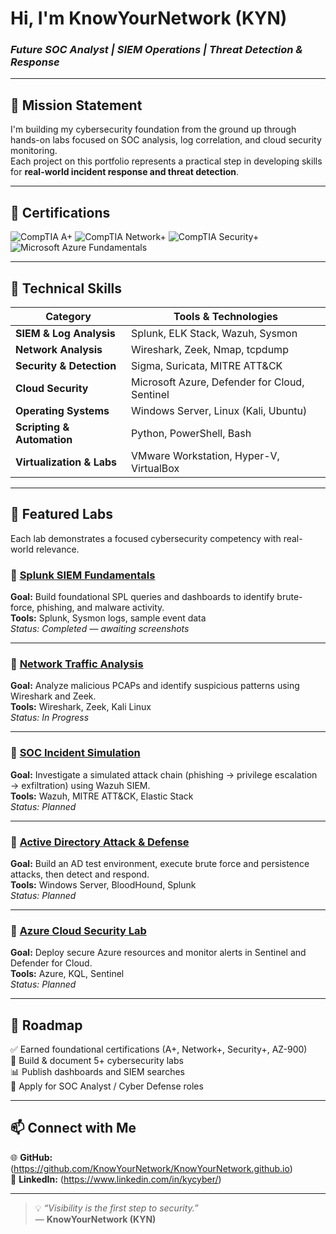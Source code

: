 # Hi, I'm **KnowYourNetwork (KYN)**  
### *Future SOC Analyst | SIEM Operations | Threat Detection & Response*

---

## 🧭 Mission Statement  
I'm building my cybersecurity foundation from the ground up through hands-on labs focused on SOC analysis, log correlation, and cloud security monitoring.  
Each project on this portfolio represents a practical step in developing skills for **real-world incident response and threat detection**.

---

## 🧠 Certifications  
![CompTIA A+](https://img.shields.io/badge/CompTIA-A%2B-red?logo=comptia&logoColor=white)
![CompTIA Network+](https://img.shields.io/badge/CompTIA-Network%2B-blue?logo=comptia&logoColor=white)
![CompTIA Security+](https://img.shields.io/badge/CompTIA-Security%2B-lightgrey?logo=comptia&logoColor=white)
![Microsoft Azure Fundamentals](https://img.shields.io/badge/Microsoft-AZ--900-blue?logo=microsoftazure&logoColor=white)

---

## 🧰 Technical Skills  
| Category | Tools & Technologies |
|-----------|---------------------|
| **SIEM & Log Analysis** | Splunk, ELK Stack, Wazuh, Sysmon |
| **Network Analysis** | Wireshark, Zeek, Nmap, tcpdump |
| **Security & Detection** | Sigma, Suricata, MITRE ATT&CK |
| **Cloud Security** | Microsoft Azure, Defender for Cloud, Sentinel |
| **Operating Systems** | Windows Server, Linux (Kali, Ubuntu) |
| **Scripting & Automation** | Python, PowerShell, Bash |
| **Virtualization & Labs** | VMware Workstation, Hyper-V, VirtualBox |

---

## 🧪 Featured Labs  
Each lab demonstrates a focused cybersecurity competency with real-world relevance.

### 🔹 [Splunk SIEM Fundamentals](labs/lab1-splunk/)
**Goal:** Build foundational SPL queries and dashboards to identify brute-force, phishing, and malware activity.  
**Tools:** Splunk, Sysmon logs, sample event data  
*Status: Completed — awaiting screenshots*

---

### 🔹 [Network Traffic Analysis](labs/lab2-traffic-analysis/)
**Goal:** Analyze malicious PCAPs and identify suspicious patterns using Wireshark and Zeek.  
**Tools:** Wireshark, Zeek, Kali Linux  
*Status: In Progress*

---

### 🔹 [SOC Incident Simulation](labs/lab3-soc-playbook/)
**Goal:** Investigate a simulated attack chain (phishing → privilege escalation → exfiltration) using Wazuh SIEM.  
**Tools:** Wazuh, MITRE ATT&CK, Elastic Stack  
*Status: Planned*

---

### 🔹 [Active Directory Attack & Defense](labs/lab4-ad-defense/)
**Goal:** Build an AD test environment, execute brute force and persistence attacks, then detect and respond.  
**Tools:** Windows Server, BloodHound, Splunk  
*Status: Planned*

---

### 🔹 [Azure Cloud Security Lab](labs/lab5-azure-security/)
**Goal:** Deploy secure Azure resources and monitor alerts in Sentinel and Defender for Cloud.  
**Tools:** Azure, KQL, Sentinel  
*Status: Planned*

---

## 🎯 Roadmap  
✅ Earned foundational certifications (A+, Network+, Security+, AZ-900)  
🔄 Build & document 5+ cybersecurity labs  
📊 Publish dashboards and SIEM searches  
🚀 Apply for SOC Analyst / Cyber Defense roles  

---

## 📫 Connect with Me  
🌐 **GitHub:** (https://github.com/KnowYourNetwork/KnowYourNetwork.github.io)  
💼 **LinkedIn:** (https://www.linkedin.com/in/kycyber/)   

---

> 💡 *“Visibility is the first step to security.”*  
> — **KnowYourNetwork (KYN)**
